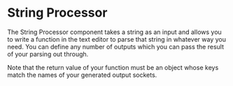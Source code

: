 # String Processor

The String Processor component takes a string as an input and allows you to write a function in the text editor to parse that string in whatever way you need.  You can define any number of outputs which you can pass the result of your parsing out through.

Note that the return value of your function must be an object whose keys match the names of your generated output sockets.